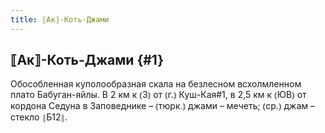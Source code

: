 ```yaml
---
title: ⟦Ак⟧-Коть-Джами
---
```

## ⟦Ак⟧-Коть-Джами {#1}

Обособленная куполообразная скала на безлесном всхолмленном плато Бабуган-яйлы. В 2 км к ⦅З⦆ от ⦅г.⦆ Куш-Кая#1, в 2,5 км к ⦅ЮВ⦆ от кордона Седуна в Заповеднике – ⦅тюрк.⦆ джами – мечеть; ⦅ср.⦆ джам – стекло ⦃Б12⦄.
